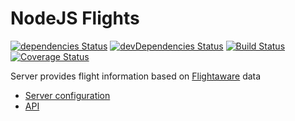 # NodeJS Flights
[![dependencies Status](https://david-dm.org/mblxa/FlightawareProxy/status.svg)](https://david-dm.org/mblxa/FlightawareProxy)
[![devDependencies Status](https://david-dm.org/mblxa/FlightawareProxy/dev-status.svg)](https://david-dm.org/mblxa/FlightawareProxy?type=dev)
[![Build Status](https://travis-ci.org/mblxa/FlightawareProxy.svg?branch=master)](https://travis-ci.org/mblxa/FlightawareProxy)
[![Coverage Status](https://coveralls.io/repos/github/mblxa/FlightawareProxy/badge.svg?branch=master)](https://coveralls.io/github/mblxa/FlightawareProxy?branch=master)

Server provides flight information based on [Flightaware](https://ru.flightaware.com/commercial/flightxml/v3/content.rvt) data


* [Server configuration](docs/settings.md)
* [API](docs/api.md)